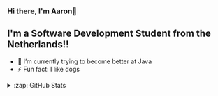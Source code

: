 
 ### Hi there, I'm Aaron👋

## I'm a Software Development Student from the Netherlands!!

- 🌱 I’m currently trying to become better at Java
- ⚡ Fun fact: I like dogs

<details>
  <summary>:zap: GitHub Stats</summary>

  <img align="left" alt="Aaron's Github Stat's" src="https://github-readme-stats-git-master.boostioaaron.vercel.app/api?username=BoostioAaron&show_icons=true&hide_border=true" />

</details>


